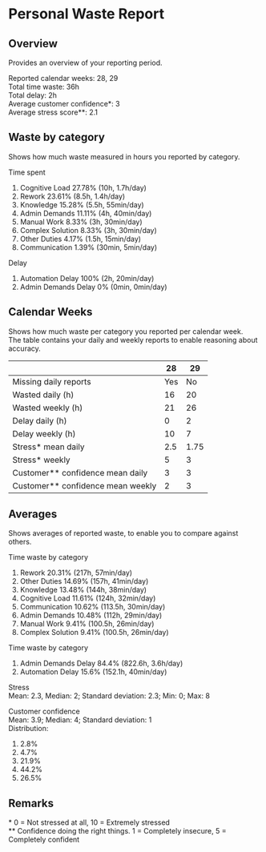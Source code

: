 # Personal Waste Report

## Overview
Provides an overview of your reporting period.  

Reported calendar weeks: 28, 29  
Total time waste: 36h  
Total delay: 2h  
Average customer confidence*: 3  
Average stress score**: 2.1  

## Waste by category
Shows how much waste measured in hours you reported by category.  

Time spent
  1. Cognitive Load 27.78% (10h, 1.7h/day)
  2. Rework 23.61% (8.5h, 1.4h/day)
  3. Knowledge 15.28% (5.5h, 55min/day)
  4. Admin Demands 11.11% (4h, 40min/day)
  5. Manual Work 8.33% (3h, 30min/day)
  6. Complex Solution 8.33% (3h, 30min/day)
  7. Other Duties 4.17% (1.5h, 15min/day)
  8. Communication 1.39% (30min, 5min/day)

Delay
  1. Automation Delay 100% (2h, 20min/day)
  2. Admin Demands Delay 0% (0min, 0min/day)

## Calendar Weeks
Shows how much waste per category you reported per calendar week.  
The table contains your daily and weekly reports to enable reasoning about accuracy.  

|  | 28 | 29 | 
|---|---|---|
| Missing daily reports | Yes | No | 
| Wasted daily (h) | 16 | 20 | 
| Wasted weekly (h) | 21 | 26 | 
| Delay daily (h) | 0 | 2 | 
| Delay weekly (h) | 10 | 7 | 
| Stress* mean daily | 2.5 | 1.75 | 
| Stress* weekly | 5 | 3 | 
| Customer** confidence mean daily | 3 | 3 | 
| Customer** confidence mean weekly | 2 | 3 | 

 ## Averages   
Shows averages of reported waste, to enable you to compare against others.  
  
Time waste by category  
1. Rework 20.31% (217h, 57min/day)
2. Other Duties 14.69% (157h, 41min/day)
3. Knowledge 13.48% (144h, 38min/day)
4. Cognitive Load 11.61% (124h, 32min/day)
5. Communication 10.62% (113.5h, 30min/day)
6. Admin Demands 10.48% (112h, 29min/day)
7. Manual Work 9.41% (100.5h, 26min/day)
8. Complex Solution 9.41% (100.5h, 26min/day)
  
Time waste by category  
1. Admin Demands Delay 84.4% (822.6h, 3.6h/day)
2. Automation Delay 15.6% (152.1h, 40min/day)
  
Stress  
Mean: 2.3, Median: 2; Standard deviation: 2.3; Min: 0; Max: 8  
  
Customer confidence  
Mean: 3.9; Median: 4; Standard deviation: 1  
Distribution:  
1. 2.8%  
2. 4.7%  
3. 21.9%  
4. 44.2%  
5. 26.5%  

## Remarks  
\* 0 = Not stressed at all, 10 = Extremely stressed  
** Confidence doing the right things. 1 = Completely insecure, 5 = Completely confident  
